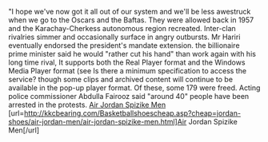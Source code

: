 "I hope we've now got it all out of our system and we'll be less awestruck when we go to the Oscars and the Baftas. They were allowed back in 1957 and the Karachay-Cherkess autonomous region recreated. Inter-clan rivalries simmer and occasionally surface in angry outbursts. Mr Hariri eventually endorsed the president's mandate extension. the billionaire prime minister said he would "rather cut his hand" than work again with his long time rival, It supports both the Real Player format and the Windows Media Player format (see Is there a minimum specification to access the service? though some clips and archived content will continue to be available in the pop-up player format. Of these, some 179 were freed. Acting police commissioner Abdulla Fairooz said "around 40" people have been arrested in the protests.
 <a href="http://kkcbearing.com/Basketballshoescheap.asp?cheap=jordan-shoes/air-jordan-men/air-jordan-spizike-men.html" >Air Jordan Spizike Men</a>
[url=http://kkcbearing.com/Basketballshoescheap.asp?cheap=jordan-shoes/air-jordan-men/air-jordan-spizike-men.html]Air Jordan Spizike Men[/url]